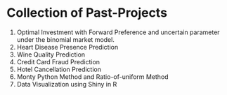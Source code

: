 # Collection of Past-Projects
1. Optimal Investment with Forward Preference and uncertain parameter under the binomial market model.
2. Heart Disease Presence Prediction
3. Wine Quality Prediction
4. Credit Card Fraud Prediction
5. Hotel Cancellation Prediction
6. Monty Python Method and Ratio-of-uniform Method
7. Data Visualization using Shiny in R
